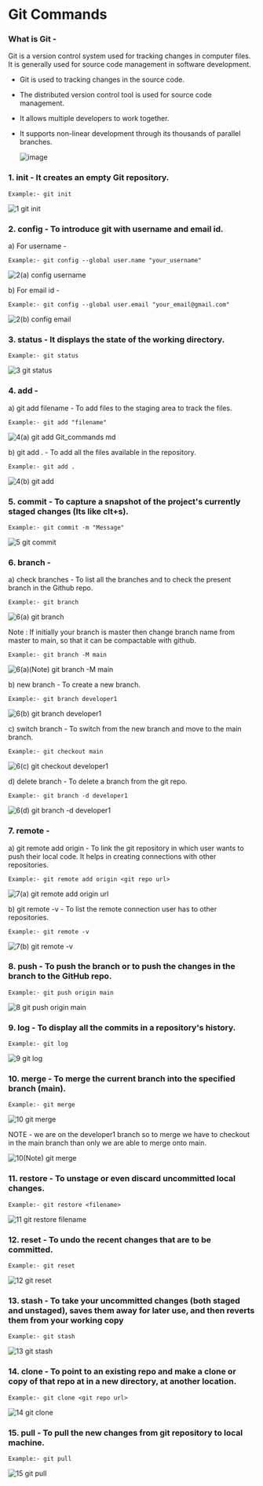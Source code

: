 # Git Commands
### What is Git -
Git is a version control system used for tracking changes in computer files. It is generally used for source code management in software development.
    
   * Git is used to tracking changes in the source code.
   * The distributed version control tool is used for source code management.
   * It allows multiple developers to work together.
   * It supports non-linear development through its thousands of parallel branches.

        ![image](https://user-images.githubusercontent.com/89749940/196074948-70103597-b807-4af5-ad17-76cc5b18da1a.png)

### 1. init - It creates an empty Git repository.
```
Example:- git init
```
![1  git init](https://user-images.githubusercontent.com/89749940/196072663-6d31c65f-33d7-477b-b33a-9bbf8d85576e.png)

### 2. config - To introduce git with username and email id.

a) For username -
```
Example:- git config --global user.name "your_username"
```
![2(a)  config username](https://user-images.githubusercontent.com/89749940/196073688-a724a9cf-aa8d-413b-a875-09ca573c93d9.png)

b) For email id -
```
Example:- git config --global user.email "your_email@gmail.com"
```
![2(b)  config email](https://user-images.githubusercontent.com/89749940/196073729-3661f353-357c-4608-b314-2339899c9258.png)

### 3. status - It displays the state of the working directory.
```
Example:- git status
```
![3  git status](https://user-images.githubusercontent.com/89749940/196073755-d4fd67ed-0bf5-4967-9bc7-a28af2cb8550.png)

### 4. add -

a) git add filename - To add files to the staging area to track the files.
```
Example:- git add "filename"
```
![4(a)  git add Git_commands md](https://user-images.githubusercontent.com/89749940/196073786-c3d11e6f-983e-4b69-a241-430fbdf12a8d.png)

b) git add . - To add all the files available in the repository.
```
Example:- git add .
```
![4(b)  git add ](https://user-images.githubusercontent.com/89749940/196073804-2f5d0c2a-3ffb-4263-ac9a-02d7b20f6f78.png)

### 5. commit - To capture a snapshot of the project's currently staged changes (Its like clt+s).
```
Example:- git commit -m "Message"
```
![5  git commit](https://user-images.githubusercontent.com/89749940/196073827-2be9a385-f217-446e-b50e-620b6f2c0396.png)

### 6. branch -

a) check branches - To list all the branches and to check the present branch in the Github repo.
```
Example:- git branch
```
![6(a)  git branch](https://user-images.githubusercontent.com/89749940/196073856-279a88e6-c542-4b59-a699-73586201c4b5.png)

Note : If initially your branch is master then change branch name from master to main, so that it can be compactable with github.
```
Example:- git branch -M main
```
![6(a)(Note)  git branch -M main](https://user-images.githubusercontent.com/89749940/196073875-a42e39ad-ed32-4497-97b2-d57addb41447.png)

b) new branch - To create a new branch.
```
Example:- git branch developer1
```
![6(b)  git branch developer1](https://user-images.githubusercontent.com/89749940/196073917-da768de6-61b0-4acd-9429-21d7da07e416.png)

c) switch branch - To switch from the new branch and move to the main branch.
```
Example:- git checkout main
```
![6(c)  git checkout developer1](https://user-images.githubusercontent.com/89749940/196073959-54f44780-6769-4a8a-9aec-fe308348c27f.png)

d) delete branch - To delete a branch from the git repo.
```
Example:- git branch -d developer1
```
![6(d)  git branch -d developer1](https://user-images.githubusercontent.com/89749940/196074016-b0bcf21b-fe9b-46b6-b77d-0da45e8be0c2.png)

### 7. remote -

a) git remote add origin - To link the git repository in which user wants to push their local code. It helps in creating connections with other repositories.
```
Example:- git remote add origin <git repo url>
```
![7(a)  git remote add origin url](https://user-images.githubusercontent.com/89749940/196074246-36b2f06c-371c-4d46-9ef2-c2c612d1e778.png)

b) git remote -v - To list the remote connection user has to other repositories.
```
Example:- git remote -v
```
![7(b)  git remote -v](https://user-images.githubusercontent.com/89749940/196074264-fcb251df-0011-4cdd-be13-1677cdf605f4.png)

### 8. push - To push the branch or to push the changes in the branch to the GitHub repo.
```
Example:- git push origin main
```
![8  git push origin main](https://user-images.githubusercontent.com/89749940/196074277-7abc2f93-dbd0-4f84-865f-05d0103a9720.png)

### 9. log - To display all the commits in a repository's history.
```
Example:- git log
```
![9  git log](https://user-images.githubusercontent.com/89749940/196074304-f4f153b9-3de0-4393-9d01-d8181e16e671.png)

### 10. merge - To merge the current branch into the specified branch (main).
```
Example:- git merge
```
![10  git merge](https://user-images.githubusercontent.com/89749940/196074318-db78bf30-9ce8-47a8-a073-db03fb73610b.png)

NOTE - we are on the developer1 branch so to merge we have to checkout in the main branch than only we are able to merge onto main.

![10(Note)  git merge](https://user-images.githubusercontent.com/89749940/196074361-1fa1a104-62be-47fd-b543-904b2cb6e398.png)

### 11. restore - To unstage or even discard uncommitted local changes.
```
Example:- git restore <filename>
```
![11  git restore filename](https://user-images.githubusercontent.com/89749940/196247538-513f7616-7678-4288-9cf9-b37313e73967.png)

### 12. reset - To undo the recent changes that are to be committed.
```
Example:- git reset
```
![12  git reset](https://user-images.githubusercontent.com/89749940/196247583-bcf9cf02-ccf8-4799-af5a-dfa3bcbd0d1f.png)

### 13. stash - To take your uncommitted changes (both staged and unstaged), saves them away for later use, and then reverts them from your working copy
```
Example:- git stash
```
![13  git stash](https://user-images.githubusercontent.com/89749940/196247620-3e3758c1-307d-44b2-99d4-ae6b90f24c18.png)

### 14. clone - To point to an existing repo and make a clone or copy of that repo at in a new directory, at another location.
```
Example:- git clone <git repo url>
```
![14  git clone](https://user-images.githubusercontent.com/89749940/196247667-e94e8284-f0b3-49a6-a306-85e96df2430d.png)

### 15. pull - To pull the new changes from git repository to local machine.
```
Example:- git pull
```
![15  git pull](https://user-images.githubusercontent.com/89749940/196247712-fbd58c82-9570-4eed-a11d-dc9a093bd900.png)
